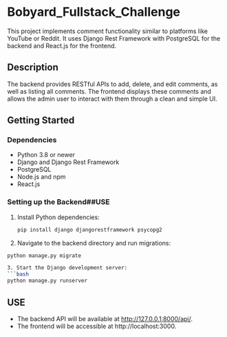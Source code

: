 # Bobyard_Fullstack_Challenge

This project implements comment functionality similar to platforms like YouTube or Reddit. It uses Django Rest Framework with PostgreSQL for the backend and React.js for the frontend.

## Description

The backend provides RESTful APIs to add, delete, and edit comments, as well as listing all comments. The frontend displays these comments and allows the admin user to interact with them through a clean and simple UI.

## Getting Started

### Dependencies

- Python 3.8 or newer
- Django and Django Rest Framework
- PostgreSQL
- Node.js and npm
- React.js

### Setting up the Backend##USE

1. Install Python dependencies:
   ```bash
   pip install django djangorestframework psycopg2

2. Navigate to the backend directory and run migrations:
  ```bash
  python manage.py migrate
  
3. Start the Django development server:  
  ```bash
  python manage.py runserver
  ```

## USE
- The backend API will be available at http://127.0.0.1:8000/api/.
- The frontend will be accessible at http://localhost:3000.
